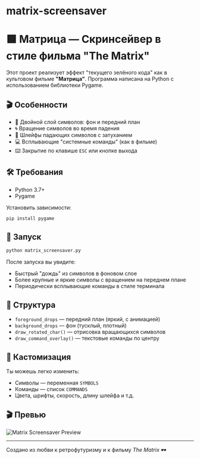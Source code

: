 # matrix-screensaver

# 🟩 Матрица — Скринсейвер в стиле фильма "The Matrix"

Этот проект реализует эффект "текущего зелёного кода" как в культовом фильме **"Матрица"**. Программа написана на Python с использованием библиотеки Pygame.

## 🎬 Особенности

- 🔁 Двойной слой символов: фон и передний план
- 🌀 Вращение символов во время падения
- 🌟 Шлейфы падающих символов с затуханием
- 💻 Всплывающие "системные команды" (как в фильме)
- ⌨️ Закрытие по клавише `ESC` или кнопке выхода

## 🛠️ Требования

- Python 3.7+
- Pygame

Установить зависимости:

```bash
pip install pygame
````

## 🚀 Запуск

```bash
python matrix_screensaver.py
```

После запуска вы увидите:

* Быстрый "дождь" из символов в фоновом слое
* Более крупные и яркие символы с вращением на переднем плане
* Периодически всплывающие команды в стиле терминала

## 🧩 Структура

* `foreground_drops` — передний план (яркий, с анимацией)
* `background_drops` — фон (тусклый, плотный)
* `draw_rotated_char()` — отрисовка вращающихся символов
* `draw_command_overlay()` — текстовые команды по центру

## 🔧 Кастомизация

Ты можешь легко изменить:

* Символы — переменная `SYMBOLS`
* Команды — список `COMMANDS`
* Цвета, шрифты, скорость, длину шлейфа и т.д.


## 🎬 Превью

![Matrix Screensaver Preview](matrix.gif)

---

Создано из любви к ретрофутуризму и к фильму *The Matrix* 🕶️

```

